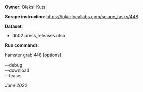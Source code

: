 **Owner**: Oleksii Kuts

**Scrape instruction**: https://lokic.locallabs.com/scrape_tasks/448

**Dataset**:

- db02.press_releases.ntsb

**Run commands**:

hamster grab 448 [options]
<br><br>--debug
<br>--download
<br>--teaser

_June 2022_
